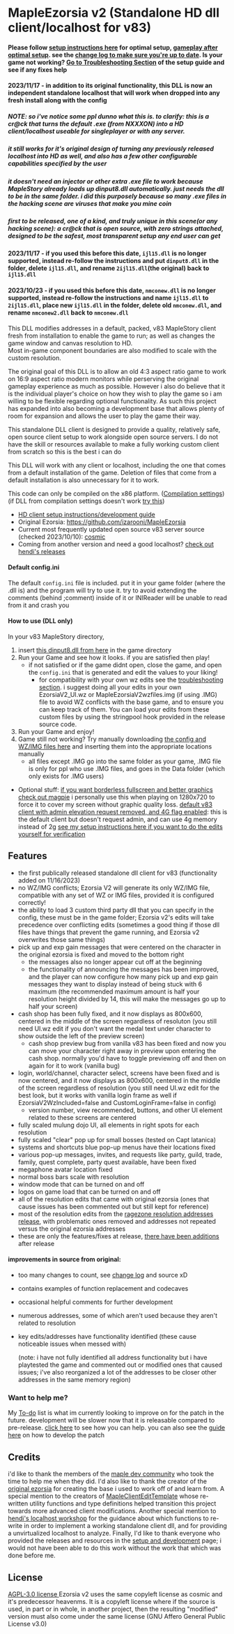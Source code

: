 # MapleEzorsia v2 (Standalone HD dll client/localhost for v83)
#### Please follow [setup instructions here](https://github.com/444Ro666/MapleEzorsia-v2/wiki/v83%E2%80%90Client%E2%80%90Setup%E2%80%90and%E2%80%90Development%E2%80%90Guide) for optimal setup, [gameplay after optimal setup](https://www.youtube.com/watch?v=HxGKn0EjPC0). see the [change log to make sure you're up to date](https://github.com/444Ro666/MapleEzorsia-v2/wiki/Change-Log).     Is your game not working? [Go to Troubleshooting Section](https://github.com/444Ro666/MapleEzorsia-v2/wiki/v83%E2%80%90Client%E2%80%90Setup%E2%80%90and%E2%80%90Development%E2%80%90Guide#troubleshooting) of the setup guide and see if any fixes help  

#### 2023/11/17 - in addition to its original functionality, this DLL is now an independent standalone localhost that will work when dropped into any fresh install along with the config

##### NOTE:     so i've notice some ppl dunno what this is. to clarify: this is a cr@ck that turns the default .exe (from NXXXON) into a HD client/localhost useable for singleplayer or with any server.
##### it still works for it's original design of turning any previously released localhost into HD as well, and also has a few other configurable capabilities specified by the user
##### it doesn't need an injector or other extra .exe file to work because MapleStory already loads up dinput8.dll automatically. just needs the dll to be in the same folder. i did this purposely because so many .exe files in the hacking scene are viruses that make you mine coin
##### first to be released, one of a kind, and truly unique in this scene(or any hacking scene): a cr@ck that is open source, with zero strings attached, designed to be the safest, most transparent setup any end user can get

#### 2023/11/17 - if you used this before this date, `ijl15.dll` is no longer supported, instead re-follow the instructions and put `dinput8.dll` in the folder, delete `ijl15.dll`, and rename `2ijl15.dll`(the original) back to `ijl15.dll`

#### 2023/10/23 - if you used this before this date, `nmconew.dll` is no longer supported, instead re-follow the instructions and name `ijl15.dll` to `2ijl15.dll`, place new `ijl15.dll` in the folder, delete old `nmconew.dll`, and rename `nmconew2.dll` back to `nmconew.dll`

This DLL modifies addresses in a default, packed, v83 MapleStory client fresh from installation to enable the game to run; as well as changes the game window and canvas resolution to HD.  
Most in-game component boundaries are also modified to scale with the custom resolution. 
  
The original goal of this DLL is to allow an old 4:3 aspect ratio game to work on 16:9 aspect ratio modern monitors while perserving the original gameplay experience as much as possible. However i also do believe that it is the individual player's choice on how they wish to play the game so i am willing to be flexible regarding optional functionality. As such this project has expanded into also becoming a development base that allows plenty of room for expansion and allows the user to play the game their way.
  
This standalone DLL client is designed to provide a quality, relatively safe, open source client setup to work alongside open source servers. I do not have the skill or resources available to make a fully working custom client from scratch so this is the best i can do
  
This DLL will work with any client or localhost, including the one that comes from a default installation of the game. Deletion of files that come from a default installation is also unnecessary for it to work.
  
This code can only be compiled on the x86 platform. ([Compilation settings](https://www.mediafire.com/view/9ssrqg8eiwbh0k1/buildsettings2.png/file)) (if DLL from compilation settings doesn't work [try this](https://www.mediafire.com/view/6xk7b9bf8qv3gda/buildsettingsEzorsia.png/file))
  
- [HD client setup instructions/development guide](https://github.com/444Ro666/MapleEzorsia-v2/wiki/v83%E2%80%90Client%E2%80%90Setup%E2%80%90and%E2%80%90Development%E2%80%90Guide)
- Original Ezorsia: https://github.com/izarooni/MapleEzorsia
- Current most frequently updated open source v83 server source (checked 2023/10/10): [cosmic](https://github.com/P0nk/Cosmic)
- Coming from another version and need a good localhost? [check out hendi's releases](https://forum.ragezone.com/threads/localhost-workshop.1202021/)

#### Default config.ini
The default `config.ini` file is included. put it in your game folder (where the .dll is) and the program will try to use it. try to avoid extending the comments (behind ;comment) inside of it or INIReader will be unable to read from it and crash you


#### How to use (DLL only)
In your v83 MapleStory directory,  
1. insert [this dinput8.dll from here](https://github.com/444Ro666/MapleEzorsia-v2/releases) in the game directory
2. Run your Game and see how it looks. if you are satisfied then play!
   - if not satisfied or if the game didnt open, close the game, and open the `config.ini` that is generated and edit the values to your liking!
      - for compatibility with your own wz edits see the [troubleshooting section](https://github.com/444Ro666/MapleEzorsia-v2/wiki/v83%E2%80%90Client%E2%80%90Setup%E2%80%90and%E2%80%90Development%E2%80%90Guide#troubleshooting). i suggest doing all your edits in your own EzorsiaV2_UI.wz or MapleEzorsiaV2wzfiles.img (if using .IMG) file to avoid WZ conflicts with the base game, and to ensure you can keep track of them. You can load your edits from these custom files by using the stringpool hook provided in the release source code.
3. Run your Game and enjoy!
4. Game still not working? Try manually downloading [the config and WZ/IMG files here](https://github.com/444Ro666/MapleEzorsia-v2/releases) and inserting them into the appropriate locations manually
   - all files except .IMG go into the same folder as your game, .IMG file is only for ppl who use .IMG files, and goes in the Data folder (which only exists for .IMG users)
- Optional stuff:  [if you want borderless fullscreen and better graphics check out magpie](https://github.com/Blinue/Magpie) i personally use this when playing on 1280x720 to force it to cover my screen without graphic quality loss. [default v83 client with admin elevation request removed, and 4G flag enabled](https://mega.nz/file/9uNmHIAZ#zzE7t7T6wQyDbJrHJxgw-AOlmzzwCpLrOKmoUlec_5E): this is the default client but doesn't request admin, and can use 4g memory instead of 2g [see my setup instructions here if you want to do the edits yourself for verification](https://github.com/444Ro666/MapleEzorsia-v2/wiki/v83%E2%80%90Client%E2%80%90Setup%E2%80%90and%E2%80%90Development%E2%80%90Guide)

## Features
- the first publically released standalone dll client for v83 (functionality added on 11/16/2023)
- no WZ/IMG conflicts; Ezorsia V2 will generate its only WZ/IMG file, compatible with any set of WZ or IMG files, provided it is configured correctly!
- the ability to load 3 custom third party dll that you can specify in the config, these must be in the game folder; Ezorsia v2's edits will take precedence over conflicting edits (sometimes a good thing if those dll files have things that prevent the game running, and Ezorsia v2 overwrites those same things)
- pick up and exp gain messages that were centered on the character in the original ezorsia is fixed and moved to the bottom right  
	- the messages also no longer appear cut off at the beginning  
	- the functionality of announcing the messages has been improved, and the player can now configure how many pick up and exp gain messages they want to display	instead of being stuck with 6 maximum (the recommended maximum amount is half your resolution height divided by 14, this will make the messages go up to half your screen)  
- cash shop has been fully fixed, and it now displays as 800x600, centered in the middle of the screen regardless of resoluton (you still need UI.wz edit if you don't want the medal text under character to show outside the left of the preview screen)  
	- cash shop preview bug from vanilla v83 has been fixed and now you can move your character right away in preview upon entering the cash shop. normally you'd have to toggle previewing off and then on again for it to work (vanilla bug)  
- login, world/channel, character select, screens have been fixed and is now centered, and it now displays as 800x600, centered in the middle of the screen regardless of resolution (you still need UI.wz edit for the best look, but it works with vanilla login frame as well if EzorsiaV2WzIncluded=false and CustomLoginFrame=false in config)  
	- version number, view recommended, buttons, and other UI element related to these screens are centered  
- fully scaled mulung dojo UI, all elements in right spots for each resolution  
- fully scaled "clear" pop up for small bosses (tested on Capt latanica)  
- systems and shortcuts blue pop-up menus have their locations fixed  
- various pop-up messages, invites, and requests like party, guild, trade, family, quest complete, party quest available, have been fixed  
- megaphone avatar location fixed  
- normal boss bars scale with resolution  
- window mode that can be turned on and off  
- logos on game load that can be turned on and off  
- all of the resolution edits that came with original ezorsia (ones that cause issues has been commented out but still kept for reference)  
- most of the resolution edits from the [ragezone resolution addresses release](https://forum.ragezone.com/threads/all-addresses-for-v83-resolution-change.1161938/), with problematic ones removed and addresses not repeated versus the original ezorsia addresses
- these are only the features/fixes at release, [there have been additions](https://github.com/444Ro666/MapleEzorsia-v2/wiki/Change-Log) after release
   


#### improvements in source from original:
- too many changes to count, see [change log](https://github.com/444Ro666/MapleEzorsia-v2/wiki/Change-Log) and source xD
- contains examples of function replacement and codecaves  
- occasional helpful comments for further development  
- numerous addresses, some of which aren't used because they aren't related to resolution  
- key edits/addresses have functionality identified (these cause noticeable issues when messed with)

    (note: i have not fully identified all address functionality but i have playtested the game and commented out or modified ones that caused issues; i've also reorganized a lot of the addresses to be closer other addresses in the same memory region)

### Want to help me?
My [To-do](https://github.com/444Ro666/MapleEzorsia-v2/wiki/my-to%E2%80%90do-list) list is what im currently looking to improve on for the patch in the future. development will be slower now that it is releasable compared to pre-release.
[click here](https://github.com/444Ro666/MapleEzorsia-v2/blob/main/CONTRIBUTING.md) to see how you can help. you can also see the [guide here](https://github.com/444Ro666/MapleEzorsia-v2/wiki/v83%E2%80%90Client%E2%80%90Setup%E2%80%90and%E2%80%90Development%E2%80%90Guide) on how to develop the patch


## Credits
i'd like to thank the members of the [maple dev community](https://discord.gg/DU8j6xrW) who took the time to help me when they did. I'd also like to thank the creator of the [original ezorsia](https://github.com/izarooni/MapleEzorsia) for creating the base i used to work off of and learn from. A special mention to the creators of [MapleClientEditTemplate](https://github.com/MapleStory-Archive/MapleClientEditTemplate) whose re-written utility functions and type definitions helped transition this project towards more advanced client modifications. Another special mention to [hendi's localhost workshop](https://forum.ragezone.com/threads/localhost-workshop.1202021/) for the guidance about which functions to re-write in order to implement a working standalone client dll, and for providing a unvirtualized localhost to analyze. Finally, I'd like to thank everyone who provided the releases and resources in the [setup and development](https://github.com/444Ro666/MapleEzorsia-v2/wiki/v83%E2%80%90Client%E2%80%90Setup%E2%80%90and%E2%80%90Development%E2%80%90Guide) page; i would not have been able to do this work without the work that which was done before me.

## License

[ AGPL-3.0 license ](https://github.com/444Ro666/MapleEzorsia-v2/blob/main/LICENSE)  Ezorsia v2 uses the same copyleft license as cosmic and it's predecessor heavenms. It is a copyleft license where if the source is used, in part or in whole, in another project, then the resulting "modified" version must also come under the same license (GNU Affero General Public License v3.0)
